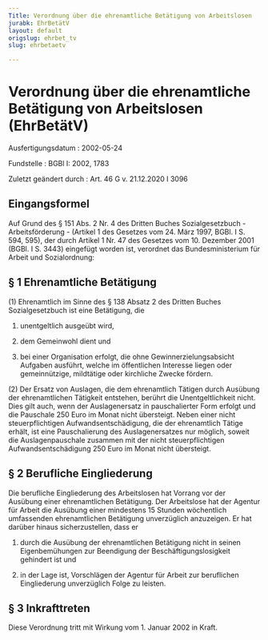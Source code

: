 ```yaml
---
Title: Verordnung über die ehrenamtliche Betätigung von Arbeitslosen
jurabk: EhrBetätV
layout: default
origslug: ehrbet_tv
slug: ehrbetaetv

---
```


# Verordnung über die ehrenamtliche Betätigung von Arbeitslosen (EhrBetätV)

Ausfertigungsdatum
:   2002-05-24

Fundstelle
:   BGBl I: 2002, 1783

Zuletzt geändert durch
:   Art. 46 G v. 21.12.2020 I 3096


## Eingangsformel

Auf Grund des § 151 Abs. 2 Nr. 4 des Dritten Buches Sozialgesetzbuch -
Arbeitsförderung - (Artikel 1 des Gesetzes vom 24. März 1997, BGBl. I
S. 594, 595), der durch Artikel 1 Nr. 47 des Gesetzes vom 10. Dezember
2001 (BGBl. I S. 3443) eingefügt worden ist, verordnet das
Bundesministerium für Arbeit und Sozialordnung:


## § 1 Ehrenamtliche Betätigung

(1) Ehrenamtlich im Sinne des § 138 Absatz 2 des Dritten Buches
Sozialgesetzbuch ist eine Betätigung, die

1.  unentgeltlich ausgeübt wird,


2.  dem Gemeinwohl dient und


3.  bei einer Organisation erfolgt, die ohne Gewinnerzielungsabsicht
    Aufgaben ausführt, welche im öffentlichen Interesse liegen oder
    gemeinnützige, mildtätige oder kirchliche Zwecke fördern.




(2) Der Ersatz von Auslagen, die dem ehrenamtlich Tätigen durch
Ausübung der ehrenamtlichen Tätigkeit entstehen, berührt die
Unentgeltlichkeit nicht. Dies gilt auch, wenn der Auslagenersatz in
pauschalierter Form erfolgt und die Pauschale 250 Euro im Monat nicht
übersteigt. Neben einer nicht steuerpflichtigen Aufwandsentschädigung,
die der ehrenamtlich Tätige erhält, ist eine Pauschalierung des
Auslagenersatzes nur möglich, soweit die Auslagenpauschale zusammen
mit der nicht steuerpflichtigen Aufwandsentschädigung 250 Euro im
Monat nicht übersteigt.


## § 2 Berufliche Eingliederung

Die berufliche Eingliederung des Arbeitslosen hat Vorrang vor der
Ausübung einer ehrenamtlichen Betätigung. Der Arbeitslose hat der
Agentur für Arbeit die Ausübung einer mindestens 15 Stunden
wöchentlich umfassenden ehrenamtlichen Betätigung unverzüglich
anzuzeigen. Er hat darüber hinaus sicherzustellen, dass er

1.  durch die Ausübung der ehrenamtlichen Betätigung nicht in seinen
    Eigenbemühungen zur Beendigung der Beschäftigungslosigkeit gehindert
    ist und


2.  in der Lage ist, Vorschlägen der Agentur für Arbeit zur beruflichen
    Eingliederung unverzüglich Folge zu leisten.





## § 3 Inkrafttreten

Diese Verordnung tritt mit Wirkung vom 1. Januar 2002 in Kraft.

